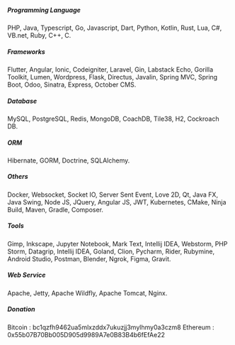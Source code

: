 ##### Programming Language

PHP, Java, Typescript, Go, Javascript, Dart, Python, Kotlin, Rust, Lua, C#, VB.net, Ruby, C++, C.

##### Frameworks

Flutter, Angular, Ionic, Codeigniter, Laravel, Gin, Labstack Echo, Gorilla Toolkit, Lumen, Wordpress, Flask, Directus, Javalin, Spring MVC, Spring Boot, Odoo, Sinatra, Express, October CMS.

##### Database

MySQL, PostgreSQL, Redis, MongoDB, CoachDB, Tile38, H2, Cockroach DB.

##### ORM

Hibernate, GORM, Doctrine, SQLAlchemy.

##### Others

Docker, Websocket, Socket IO, Server Sent Event, Love 2D, Qt, Java FX, Java Swing, Node JS, JQuery, Angular JS, JWT, Kubernetes, CMake, Ninja Build, Maven, Gradle, Composer.

##### Tools

Gimp, Inkscape, Jupyter Notebook, Mark Text, Intellij IDEA, Webstorm, PHP Storm, Datagrip, Intellij IDEA, Goland, Clion, Pycharm, Rider, Rubymine, Android Studio, Postman, Blender, Ngrok, Figma, Gravit.

##### Web Service

Apache, Jetty, Apache Wildfly, Apache Tomcat, Nginx.


##### Donation

Bitcoin : bc1qzfh9462ua5mlxzddx7ukuzjj3mylhmy0a3czm8
Ethereum : 0x55b07B70Bb005D905d9989A7e0B83B4b6fEfAe22
